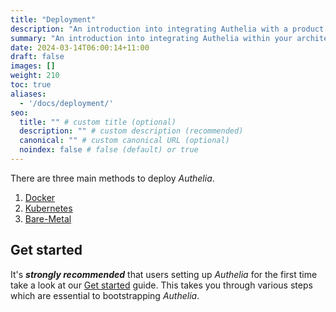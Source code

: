 ```yaml
---
title: "Deployment"
description: "An introduction into integrating Authelia with a product."
summary: "An introduction into integrating Authelia within your architecture."
date: 2024-03-14T06:00:14+11:00
draft: false
images: []
weight: 210
toc: true
aliases:
  - '/docs/deployment/'
seo:
  title: "" # custom title (optional)
  description: "" # custom description (recommended)
  canonical: "" # custom canonical URL (optional)
  noindex: false # false (default) or true
---
```


There are three main methods to deploy *Authelia*.

1. [Docker](docker.md)
2. [Kubernetes](../kubernetes/introduction.md)
3. [Bare-Metal](bare-metal.md)

## Get started

It's __*strongly recommended*__ that users setting up *Authelia* for the first time take a look at our
[Get started](../prologue/get-started.md) guide. This takes you through various steps which are essential to
bootstrapping *Authelia*.
